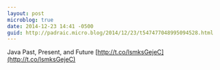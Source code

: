 ```yaml
---
layout: post
microblog: true
date: 2014-12-23 14:41 -0500
guid: http://padraic.micro.blog/2014/12/23/t547477048995094528.html
---
```

Java Past, Present, and Future [http://t.co/lsmksGejeC](http://t.co/lsmksGejeC)
